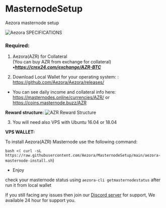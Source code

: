 # MasternodeSetup
Aezora masternode setup

<img src="https://i.imgur.com/qEoqz9y.png"  alt="Aezora SPECIFICATIONS">

### Required:

1. Aezora(AZR) for Collateral <br>
(You can buy AZR from exchange for collateral) <br>
***•https://crex24.com/exchange/AZR-BTC <br>***

2. Download Local Wallet for your operating system: : https://github.com/Aezora/Aezora/releases/

- You can see daily income and collateral info here: https://masternodes.online/currencies/AZR/ or https://coins.masternode.buzz/AZR <br>


<b>Reward structure:</b>
<img src="https://i.imgur.com/q0bI7OA.png" alt="AZR Reward Structure">

3. You will need also VPS with Ubuntu 16.04 or 18.04

**VPS WALLET:**

To install Aezora(AZR) Masternode use the following command:

`bash <( curl -sL https://raw.githubusercontent.com/Aezora/MasternodeSetup/main/aezora-masternode-install.sh`)

- Enjoy

check your masternode status using `aezora-cli getmasternodestatus` after run it from local wallet

If you still facing any issues then join our <a href="https://discordapp.com/invite/HhzHDcn">Discord server</a> for support, We available 24 hour for support you.
